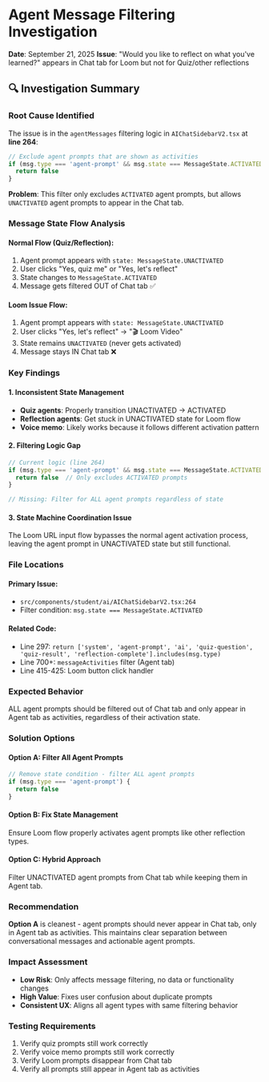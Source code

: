 # Agent Message Filtering Investigation
**Date**: September 21, 2025
**Issue**: "Would you like to reflect on what you've learned?" appears in Chat tab for Loom but not for Quiz/other reflections

## 🔍 Investigation Summary

### **Root Cause Identified**
The issue is in the `agentMessages` filtering logic in `AIChatSidebarV2.tsx` at **line 264**:

```typescript
// Exclude agent prompts that are shown as activities
if (msg.type === 'agent-prompt' && msg.state === MessageState.ACTIVATED) {
  return false
}
```

**Problem**: This filter only excludes `ACTIVATED` agent prompts, but allows `UNACTIVATED` agent prompts to appear in the Chat tab.

### **Message State Flow Analysis**

#### **Normal Flow (Quiz/Reflection)**:
1. Agent prompt appears with `state: MessageState.UNACTIVATED`
2. User clicks "Yes, quiz me" or "Yes, let's reflect"
3. State changes to `MessageState.ACTIVATED`
4. Message gets filtered OUT of Chat tab ✅

#### **Loom Issue Flow**:
1. Agent prompt appears with `state: MessageState.UNACTIVATED`
2. User clicks "Yes, let's reflect" → "🎬 Loom Video"
3. State remains `UNACTIVATED` (never gets activated)
4. Message stays IN Chat tab ❌

### **Key Findings**

#### **1. Inconsistent State Management**
- **Quiz agents**: Properly transition UNACTIVATED → ACTIVATED
- **Reflection agents**: Get stuck in UNACTIVATED state for Loom flow
- **Voice memo**: Likely works because it follows different activation pattern

#### **2. Filtering Logic Gap**
```typescript
// Current logic (line 264)
if (msg.type === 'agent-prompt' && msg.state === MessageState.ACTIVATED) {
  return false  // Only excludes ACTIVATED prompts
}

// Missing: Filter for ALL agent prompts regardless of state
```

#### **3. State Machine Coordination Issue**
The Loom URL input flow bypasses the normal agent activation process, leaving the agent prompt in UNACTIVATED state but still functional.

### **File Locations**

#### **Primary Issue**:
- `src/components/student/ai/AIChatSidebarV2.tsx:264`
- Filter condition: `msg.state === MessageState.ACTIVATED`

#### **Related Code**:
- Line 297: `return ['system', 'agent-prompt', 'ai', 'quiz-question', 'quiz-result', 'reflection-complete'].includes(msg.type)`
- Line 700+: `messageActivities` filter (Agent tab)
- Line 415-425: Loom button click handler

### **Expected Behavior**
ALL agent prompts should be filtered out of Chat tab and only appear in Agent tab as activities, regardless of their activation state.

### **Solution Options**

#### **Option A: Filter All Agent Prompts**
```typescript
// Remove state condition - filter ALL agent prompts
if (msg.type === 'agent-prompt') {
  return false
}
```

#### **Option B: Fix State Management**
Ensure Loom flow properly activates agent prompts like other reflection types.

#### **Option C: Hybrid Approach**
Filter UNACTIVATED agent prompts from Chat tab while keeping them in Agent tab.

### **Recommendation**
**Option A** is cleanest - agent prompts should never appear in Chat tab, only in Agent tab as activities. This maintains clear separation between conversational messages and actionable agent prompts.

### **Impact Assessment**
- **Low Risk**: Only affects message filtering, no data or functionality changes
- **High Value**: Fixes user confusion about duplicate prompts
- **Consistent UX**: Aligns all agent types with same filtering behavior

### **Testing Requirements**
1. Verify quiz prompts still work correctly
2. Verify voice memo prompts still work correctly
3. Verify Loom prompts disappear from Chat tab
4. Verify all prompts still appear in Agent tab as activities
